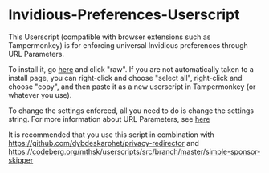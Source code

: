 # Invidious-Preferences-Userscript
This Userscript (compatible with browser extensions such as Tampermonkey) is for enforcing universal Invidious preferences through URL Parameters. 

To install it, go [here](https://github.com/MintMain21/Invidious-Preferences-Userscript/blob/main/Invidious-Video-Preferences.js) and click "raw". If you are not automatically taken to a install page, you can right-click and choose "select all", right-click and choose "copy", and then paste it as a new userscript in Tampermonkey (or whatever you use). 

To change the settings enforced, all you need to do is change the settings string. For more information about URL Parameters, see [here](https://docs.invidious.io/url-parameters/)

It is recommended that you use this script in combination with https://github.com/dybdeskarphet/privacy-redirector and https://codeberg.org/mthsk/userscripts/src/branch/master/simple-sponsor-skipper
